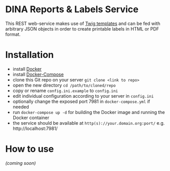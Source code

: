# DINA Reports & Labels Service

This REST web-service makes use of [Twig templates](https://twig.symfony.com) and can be fed with arbitrary JSON objects in order to create printable labels in HTML or PDF format.


Installation
===
* install [Docker](https://docs.docker.com/get-docker/)
* install [Docker-Compose](https://docs.docker.com/compose/install/)
* clone this Git repo on your server `git clone <link to repo>`
* open the new directory `cd /path/to/cloned/repo`
* copy or rename `config.ini.example` to `config.ini`
* edit individual configuration according to your server in `config.ini`
* optionally change the exposed port 7981 in `docker-compose.yml` if needed 
* run `docker-compose up -d` for building the Docker image and running the Docker container
* the service should be available at `http(s)://your.domain.org:port/`  e.g. http://localhost:7981/


How to use
===
_(coming soon)_	


 